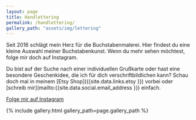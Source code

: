 ```yaml
---
layout: page
title: Handlettering
permalink: /handlettering/
gallery_path: "assets/img/lettering"
---
```


Seit 2016 schlägt mein Herz für die Buchstabenmalerei. Hier findest du eine
kleine Auswahl meiner Buchstabenkunst. Wenn du mehr sehen möchtest, folge mir
doch auf Instagram.

Du bist auf der Suche nach einer individuellen Grußkarte oder hast eine
besondere Geschenkidee, die ich für dich verschriftbildlichen kann?
Schau doch mal in meinem [Etsy Shop]({{site.data.links.etsy }}) vorbei oder
[schreib mir](mailto:{{site.data.social.email_address }}) einfach.

<a class="button" href="https://instagram.com/{{ site.data.social.instagram }}" target="_blank">
  <i class="fa fa-instagram fa-fw"></i> Folge mir auf Instagram
</a>

{% include gallery.html gallery_path=page.gallery_path %}
